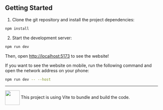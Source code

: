 ## Getting Started

1. Clone the git repository and install the project dependencies:

```bash
npm install
```
2. Start the development server:

```bash
npm run dev
```

Then, open [http://localhost:5173](http://localhost:5173/) to see the website!

If you want to see the website on mobile, run the following command and open the network address on your phone:
```bash
npm run dev -- --host
```

---

<img align="center" height="48" src="https://img.icons8.com/color/48/vite.png"> This project is using Vite to bundle and build the code.


